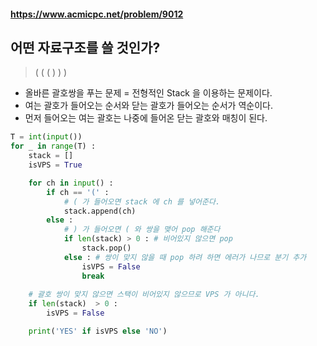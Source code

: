 #### https://www.acmicpc.net/problem/9012

## 어떤 자료구조를 쓸 것인가?
> ( ( ( ) ) )
- 올바른 괄호쌍을 푸는 문제 = 전형적인 Stack 을 이용하는 문제이다.
- 여는 괄호가 들어오는 순서와 닫는 괄호가 들어오는 순서가 역순이다.
- 먼저 들어오는 여는 괄호는 나중에 들어온 닫는 괄호와 매칭이 된다. 

```py
T = int(input())
for _ in range(T) : 
    stack = []
    isVPS = True

    for ch in input() :
        if ch == '(' :
            # ( 가 들어오면 stack 에 ch 를 넣어준다.
            stack.append(ch)
        else : 
            # ) 가 들어오면 ( 와 쌍을 맺어 pop 해준다
            if len(stack) > 0 : # 비어있지 않으면 pop
                stack.pop()
            else : # 쌍이 맞지 않을 때 pop 하려 하면 에러가 나므로 분기 추가
                isVPS = False
                break
        
    # 괄호 쌍이 맞지 않으면 스택이 비어있지 않으므로 VPS 가 아니다.
    if len(stack)  > 0 :
        isVPS = False

    print('YES' if isVPS else 'NO')

```